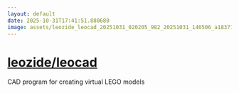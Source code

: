 ```yaml
---
layout: default
date: 2025-10-31T17:41:51.880680
image: assets/leozide_leocad_20251031_020205_982_20251031_140506_a18371--20251031T150552581--cropped.png
---
```


# [leozide/leocad](https://github.com/leozide/leocad/)

CAD program for creating virtual LEGO models
